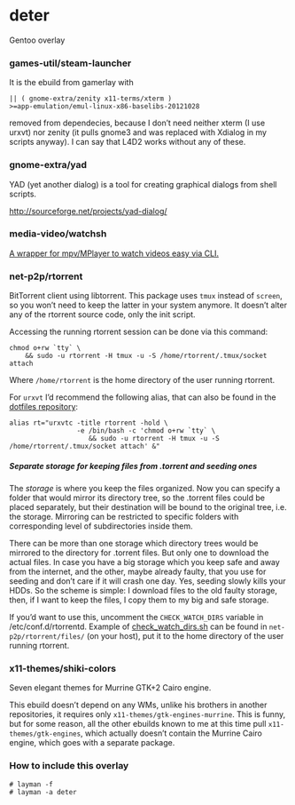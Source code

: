 deter
=====
Gentoo overlay

### games-util/steam-launcher
It is the ebuild from gamerlay with

    || ( gnome-extra/zenity x11-terms/xterm )
    >=app-emulation/emul-linux-x86-baselibs-20121028

removed from dependecies, because I don’t need neither xterm (I use urxvt) nor zenity (it pulls gnome3 and was replaced with Xdialog in my scripts anyway). I can say that L4D2 works without any of these.

### gnome-extra/yad

YAD (yet another dialog) is a tool for creating graphical dialogs from shell scripts.

http://sourceforge.net/projects/yad-dialog/

### media-video/watchsh
[A wrapper for mpv/MPlayer to watch videos easy via CLI.](https://github.com/deterenkelt/watchsh)

### net-p2p/rtorrent
BitTorrent client using libtorrent.
This package uses `tmux` instead of `screen`, so you won’t need to keep the latter in your system anymore.
It doesn’t alter any of the rtorrent source code, only the init script.

Accessing the running rtorrent session can be done via this command:

    chmod o+rw `tty` \
        && sudo -u rtorrent -H tmux -u -S /home/rtorrent/.tmux/socket attach

Where `/home/rtorrent` is the home directory of the user running rtorrent.

For `urxvt` I’d recommend the following alias, that can also be found in the [dotfiles repository](https://github.com/deterenkelt/dotfiles/blob/master/bashrc/home.sh):

    alias rt="urxvtc -title rtorrent -hold \
                     -e /bin/bash -c 'chmod o+rw `tty` \
                        && sudo -u rtorrent -H tmux -u -S /home/rtorrent/.tmux/socket attach' &"

##### Separate storage for keeping files from .torrent and seeding ones
The _storage_ is where you keep the files organized. Now you can specify a folder that would mirror its directory tree, so the .torrent files could be placed separately, but their destination will be bound to the original tree, i.e. the storage. Mirroring can be restricted to specific folders with corresponding level of subdirectories inside them.

There can be more than one storage which directory trees would be mirrored to the directory for .torrent files. But only one to download the actual files. In case you have a big storage which you keep safe and away from the internet, and the other, maybe already faulty, that you use for seeding and don’t care if it will crash one day. Yes, seeding slowly kills your HDDs. So the scheme is simple: I download files to the old faulty storage, then, if I want to keep the files, I copy them to my big and safe storage.

If you’d want to use this, uncomment the `CHECK_WATCH_DIRS` variable in /etc/conf.d/rtorrentd. Example of [check_watch_dirs.sh](http://github.com/deterenkelt/deter/raw/master/net-p2p/rtorrent/files/check_watch_dirs.sh) can be found in `net-p2p/rtorrent/files/` (on your host), put it to the home directory of the user running rtorrent.

### x11-themes/shiki-colors
Seven elegant themes for Murrine GTK+2 Cairo engine.

This ebuild doesn’t depend on any WMs, unlike his brothers in another repositories, it requires only `x11-themes/gtk-engines-murrine`. This is funny, but for some reason, all the other ebuilds known to me at this time pull `x11-themes/gtk-engines`, which actually doesn’t contain the Murrine Cairo engine, which goes with a separate package.

### How to include this overlay

    # layman -f
    # layman -a deter
